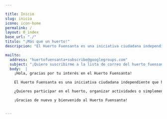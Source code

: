 ```yaml
---

title: Inicio
slug: inicio
icono: icon-home
permalink: /
layout: 0_index
base_url: "./"
titulo: "¡Más que un huerto!"
descripcion: "El Huerto Fuensanta es una iniciativa ciudadana independiente que ha recuperado un espacio público abandonado desde hace más de 20 años"

mailto:
  address: "huertofuensanta+subscribe@googlegroups.com"
  subject: "¡Quiero suscribirme a la lista de correo del huerto fuensanta!"
  body:  | 
    ¡Hola, gracias por tu interés en el Huerto Fuensanta!

    El Huerto Fuensanta es una iniciativa ciudadana independiente que ha recuperado un espacio público abandonado desde hace más de 20 años. El Huerto Fuensanta es abierto, gratuito y colectivo y está situado en el antiguo solar del Cine Fuensanta en la Calle Hernando de Magallanes, Córdoba.

    ¿Quieres participar en el huerto, organizar actividades o simplemente conocer más sobre la iniciativa? ¡No lo dudes un momento y ponte en contacto con nosotros! Podrás configurar tu suscripción a la lista una vez envíes este mensaje y recibas la confirmación de tu suscripción.

    ¡Gracias de nuevo y bienvenido al Huerto Fuensanta!


---
```

